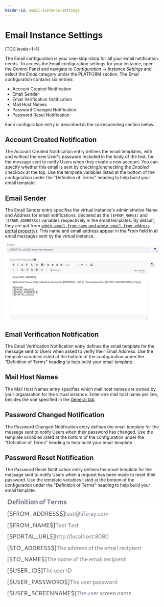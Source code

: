 ```yaml
---
header-id: email-instance-settings
---
```


# Email Instance Settings

[TOC levels=1-4]

The Email configuration is your one-stop-shop for all your email notification 
needs. To access the Email configuration settings for your instance, open the 
Control Panel and navigate to *Configuration* &rarr; *Instance Settings* and 
select the *Email* category under the PLATFORM section. The Email configuration 
contains six entries:

- Account Created Notification
- Email Sender
- Email Verification Notification
- Mail Host Names
- Password Changed Notification
- Password Reset Notification

Each configuration entry is described in the corresponding section below. 

## Account Created Notification

The Account Created Notification entry defines the email templates, with and 
without the new User's password included in the body of the text, for the 
message sent to notify Users when they create a new account. You can specify 
whether this email is sent by checking/unchecking the *Enabled* checkbox at the 
top. Use the template variables listed at the bottom of the configuration under 
the "Definition of Terms" heading to help build your email template. 

## Email Sender

The Email Sender entry specifies the virtual instance's administrative Name and 
Address for email notifications, declared as the `[$FROM_NAME$]` and 
`[$FROM_ADDRESS$]` variables respectively in the email templates. By default, 
they are got from [`admin.email.from.name` and `admin.email.from.address`](@platform-ref@/7.2-latest/propertiesdoc/portal.properties.html#Admin%20Portlet) [portal property](/docs/7-2/deploy/-/knowledge_base/d/portal-properties)).
This name and email address appear in the *From* field in all email messages sent by the virtual instance. 

![Figure 1: Customize the email template for the email messages sent to new Users.](../../../../images/instance-settings-account-created.png)

## Email Verification Notification

The Email Verification Notification entry defines the email template for the 
message sent to Users when asked to verify their Email Address. Use the template 
variables listed at the bottom of the configuration under the 
"Definition of Terms" heading to help build your email template. 

## Mail Host Names

The Mail Host Names entry specifies which mail host names are owned by your 
organization for the virtual instance. Enter one mail host name per line, 
besides the one specified in the [General tab](). 

## Password Changed Notification

The Password Changed Notification entry defines the email template for the 
message sent to notify Users when their password has changed. Use the template 
variables listed at the bottom of the configuration under the 
"Definition of Terms" heading to help build your email template. 

## Password Reset Notification

The Password Reset Notification entry defines the email template for the message 
sent to notify Users when a request has been made to reset their password. Use 
the template variables listed at the bottom of the configuration under the 
"Definition of Terms" heading to help build your email template. 

![Figure 2: There are some handy variables available for use in email templates.](../../../../images/instance-settings-definition-of-terms.png)
